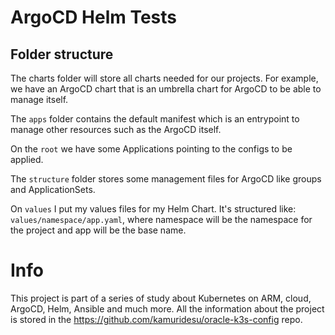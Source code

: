 # ArgoCD Helm Tests

## Folder structure

The charts folder will store all charts needed for our projects. For example, we have an ArgoCD chart that is an umbrella chart for ArgoCD to be able to manage itself.

The `apps` folder contains the default manifest which is an entrypoint to manage other resources such as the ArgoCD itself.

On the `root` we have some Applications pointing to the configs to be applied.

The `structure` folder stores some management files for ArgoCD like groups and ApplicationSets.

On `values` I put my values files for my Helm Chart. It's structured like: `values/namespace/app.yaml`, where namespace will be the namespace for the project and app will be the base name.

# Info

This project is part of a series of study about Kubernetes on ARM, cloud, ArgoCD, Helm, Ansible and much more. All the information about the project is stored in the <https://github.com/kamuridesu/oracle-k3s-config> repo.
